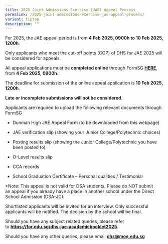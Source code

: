 ```yaml
---
title: 2025 Joint Admissions Exercise (JAE) Appeal Process
permalink: /2025-joint-admissions-exercise-jae-appeal-process/
variant: tiptap
description: ""
---
```

<p>For 2025, the JAE appeal period is from <strong>4 Feb 2025, 0900h to 10 Feb 2025, 1200h</strong>.</p>
<p>Only applicants who meet the cut-off points (COP) of DHS for JAE 2025
will be considered for&nbsp;appeals.&nbsp;</p>
<p>All&nbsp;appeal&nbsp;applications&nbsp;must be&nbsp;<strong>completed&nbsp;online</strong>&nbsp;through
FormSG <strong><a href="https://go.gov.sg/dhsjaeappeal2025" rel="noopener nofollow" target="_blank">HERE</a></strong>,
from&nbsp;<strong>4 Feb 2025, 0900h</strong>.&nbsp;</p>
<p>The deadline for submission of the&nbsp;online&nbsp;appeal&nbsp;application&nbsp;is<strong>&nbsp;10 Feb 2025, 1200h</strong>.
&nbsp;</p>
<p><strong>Late or incomplete submissions will not be considered</strong>.</p>
<p>Applicants are required to&nbsp;upload&nbsp;the following relevant documents
through FormSG</p>
<ul data-tight="true" class="tight">
<li>
<p>Dunman High&nbsp;JAE&nbsp;Appeal&nbsp;Form (to be downloaded from this
webpage)</p>
</li>
<li>
<p>JAE&nbsp;verification slip (showing your Junior College/Polytechnic choices)</p>
</li>
<li>
<p>Posting results slip (showing the Junior College/Polytechnic you have
been posted to)</p>
</li>
<li>
<p>O-Level results slip</p>
</li>
<li>
<p>CCA records</p>
</li>
<li>
<p>School Graduation Certificate – Personal qualities / Testimonial</p>
</li>
</ul>
<p></p>
<p>*Note: This&nbsp;appeal&nbsp;is not valid for DSA students. Please do
NOT submit an&nbsp;appeal&nbsp;if you already have a place in another school
under the Direct School Admission (DSA-JC).</p>
<p>Shortlisted applicants will be invited for an interview.&nbsp;Only successful
applicants will be notified. The decision by the school will be final.
&nbsp;</p>
<p>Should you have any subject related queries, please refer to&nbsp;<strong><a href="https://go.gov.sg/dhsjaeappeal2025" rel="noopener noreferrer nofollow" target="_blank">https://for.edu.sg/dhs-jae-academicbooklet2025</a></strong>.</p>
<p>Should you have any other queries, please email <strong><a href="mailto:dhs@moe.edu.sg" rel="noopener noreferrer nofollow" target="_blank"><u>dhs@moe.edu.sg</u></a></strong>
</p>